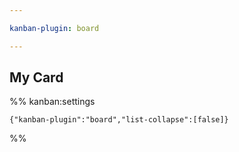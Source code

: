 ```yaml
---

kanban-plugin: board

---
```


## My Card





%% kanban:settings
```
{"kanban-plugin":"board","list-collapse":[false]}
```
%%